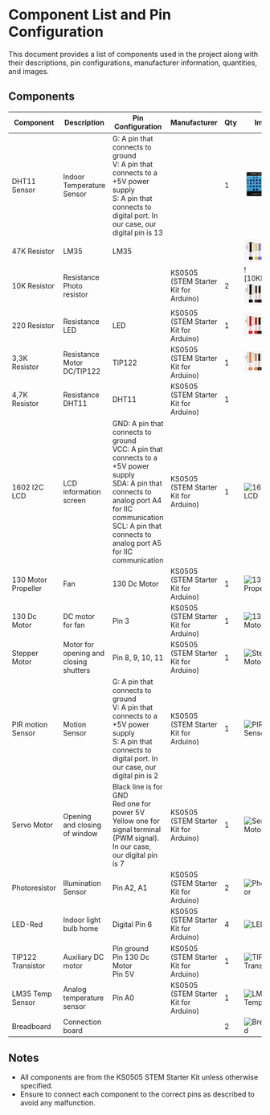 # Component List and Pin Configuration

This document provides a list of components used in the project along with their descriptions, pin configurations, manufacturer information, quantities, and images.

## Components

| Component          | Description                    | Pin Configuration                                                                                     | Manufacturer                     | Qty | Images  |
|--------------------|--------------------------------|-------------------------------------------------------------------------------------------------------|----------------------------------|-----|---------|
| DHT11 Sensor       | Indoor Temperature Sensor      | G: A pin that connects to ground<br>V: A pin that connects to a +5V power supply<br>S: A pin that connects to digital port. In our case, our digital pin is 13 |                                  | 1   | ![DHT11 Sensor](../doc/images/COMPONENTS_DHT11.png) |
| 47K Resistor        | LM35                           | LM35                                                                                                  |                                  |     |  ![4,7k_Resistance](../doc/images/COMPONENTS_47k.png)       |
| 10K Resistor        | Resistance Photo resistor      |                                                                                                       | KS0505 (STEM Starter Kit for Arduino) | 2   | ![10KResistor]![10k Resistance](../doc/images/COMPONENTS_10k.png) |
| 220 Resistor        | Resistance LED                 | LED                                                                                                   | KS0505 (STEM Starter Kit for Arduino) | 1   | ![220Resistor](../doc/images/COMPONENTS_220.png) |
| 3,3K Resistor       | Resistance Motor DC/TIP122     | TIP122                                                                                                | KS0505 (STEM Starter Kit for Arduino) | 1   | ![3,3k_Resistor](../doc/images/COMPONENTS_33k.png)        |
| 4,7K Resistor       | Resistance DHT11               | DHT11                                                                                                 | KS0505 (STEM Starter Kit for Arduino) | 1   |         |
| 1602 I2C LCD       | LCD information screen         | GND: A pin that connects to ground<br>VCC: A pin that connects to a +5V power supply<br>SDA: A pin that connects to analog port A4 for IIC communication<br>SCL: A pin that connects to analog port A5 for IIC communication | KS0505 (STEM Starter Kit for Arduino) | 1   | ![1602 I2C LCD](image_path) |
| 130 Motor Propeller| Fan                            | 130 Dc Motor                                                                                          | KS0505 (STEM Starter Kit for Arduino) | 1   | ![130 Motor Propeller](image_path) |
| 130 Dc Motor       | DC motor for fan               | Pin 3                                                                                                 | KS0505 (STEM Starter Kit for Arduino) | 1   | ![130 Dc Motor](image_path) |
| Stepper Motor      | Motor for opening and closing shutters | Pin 8, 9, 10, 11                                                                                        | KS0505 (STEM Starter Kit for Arduino) | 1   | ![Stepper Motor](image_path) |
| PIR motion Sensor  | Motion Sensor                  | G: A pin that connects to ground<br>V: A pin that connects to a +5V power supply<br>S: A pin that connects to digital port. In our case, our digital pin is 2  | KS0505 (STEM Starter Kit for Arduino) | 1   | ![PIR motion Sensor](image_path) |
| Servo Motor        | Opening and closing of window  | Black line is for GND<br>Red one for power 5V<br>Yellow one for signal terminal (PWM signal). In our case, our digital pin is 7 | KS0505 (STEM Starter Kit for Arduino) | 1   | ![Servo Motor](image_path) |
| Photoresistor      | Illumination Sensor            | Pin A2, A1                                                                                             | KS0505 (STEM Starter Kit for Arduino) | 2   | ![Photoresistor](image_path) |
| LED-Red            | Indoor light bulb home         | Digital Pin 6                                                                                          | KS0505 (STEM Starter Kit for Arduino) | 4   | ![LED-Red](image_path) |
| TIP122 Transistor  | Auxiliary DC motor             | Pin ground<br>Pin 130 Dc Motor<br>Pin 5V                                                               | KS0505 (STEM Starter Kit for Arduino) | 1   | ![TIP122 Transistor](image_path) |
| LM35 Temp Sensor   | Analog temperature sensor      | Pin A0                                                                                                 | KS0505 (STEM Starter Kit for Arduino) | 1   | ![LM35 Temp Sensor](image_path) |
| Breadboard         | Connection board               |                                                                                                       |                                  | 2   | ![Breadboard](image_path) |

## Notes
- All components are from the KS0505 STEM Starter Kit unless otherwise specified.
- Ensure to connect each component to the correct pins as described to avoid any malfunction.
